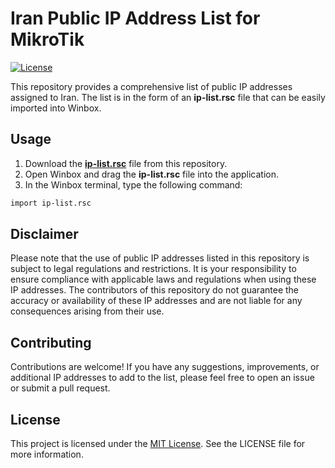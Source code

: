 # Iran Public IP Address List for MikroTik

[![License](https://img.shields.io/badge/license-MIT-blue.svg)](https://github.com/yourusername/yourrepository/blob/main/LICENSE)

This repository provides a comprehensive list of public IP addresses assigned to Iran. The list is in the form of an **ip-list.rsc** file that can be easily imported into Winbox.

## Usage

1. Download the [**ip-list.rsc**](https://github.com/Ramtiiin/iran-ip/blob/main/ip-list.rsc) file from this repository.
2. Open Winbox and drag the **ip-list.rsc** file into the application.
3. In the Winbox terminal, type the following command:

```bash
import ip-list.rsc
```

## Disclaimer
Please note that the use of public IP addresses listed in this repository is subject to legal regulations and restrictions. It is your responsibility to ensure compliance with applicable laws and regulations when using these IP addresses. The contributors of this repository do not guarantee the accuracy or availability of these IP addresses and are not liable for any consequences arising from their use.

## Contributing
Contributions are welcome! If you have any suggestions, improvements, or additional IP addresses to add to the list, please feel free to open an issue or submit a pull request.

## License
This project is licensed under the [MIT License](https://github.com/yourusername/yourrepository/blob/main/LICENSE). See the LICENSE file for more information.
